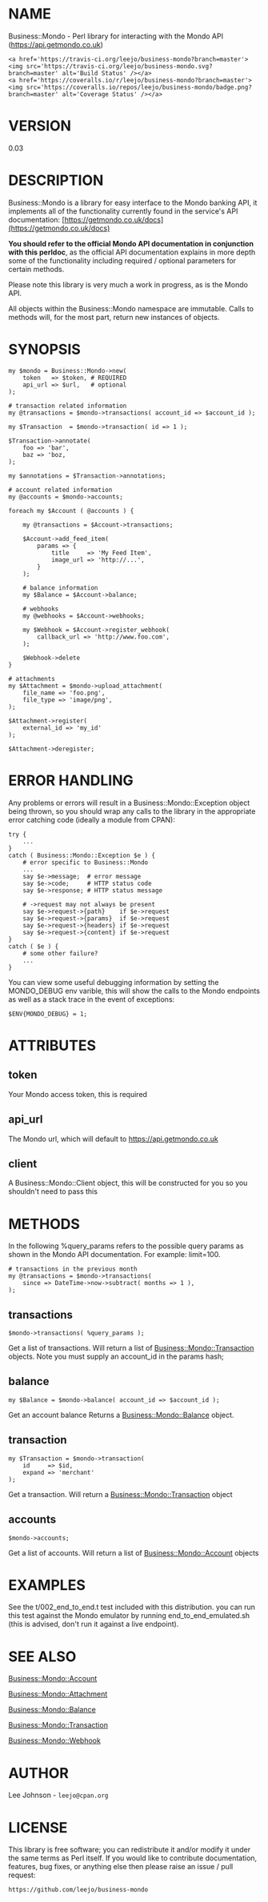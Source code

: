 # NAME

Business::Mondo - Perl library for interacting with the Mondo API
(https://api.getmondo.co.uk)

<div>

    <a href='https://travis-ci.org/leejo/business-mondo?branch=master'><img src='https://travis-ci.org/leejo/business-mondo.svg?branch=master' alt='Build Status' /></a>
    <a href='https://coveralls.io/r/leejo/business-mondo?branch=master'><img src='https://coveralls.io/repos/leejo/business-mondo/badge.png?branch=master' alt='Coverage Status' /></a>
</div>

# VERSION

0.03

# DESCRIPTION

Business::Mondo is a library for easy interface to the Mondo banking API,
it implements all of the functionality currently found in the service's API
documentation: [https://getmondo.co.uk/docs](https://getmondo.co.uk/docs)

**You should refer to the official Mondo API documentation in conjunction**
**with this perldoc**, as the official API documentation explains in more depth
some of the functionality including required / optional parameters for certain
methods.

Please note this library is very much a work in progress, as is the Mondo API.

All objects within the Business::Mondo namespace are immutable. Calls to methods
will, for the most part, return new instances of objects.

# SYNOPSIS

    my $mondo = Business::Mondo->new(
        token   => $token, # REQUIRED
        api_url => $url,   # optional
    );

    # transaction related information
    my @transactions = $mondo->transactions( account_id => $account_id );

    my $Transaction  = $mondo->transaction( id => 1 );

    $Transaction->annotate(
        foo => 'bar',
        baz => 'boz,
    );

    my $annotations = $Transaction->annotations;

    # account related information
    my @accounts = $mondo->accounts;

    foreach my $Account ( @accounts ) {

        my @transactions = $Account->transactions;

        $Account->add_feed_item(
            params => {
                title     => 'My Feed Item',
                image_url => 'http://...',
            }
        );

        # balance information
        my $Balance = $Account->balance;

        # webhooks
        my @webhooks = $Account->webhooks;

        my $Webhook = $Account->register_webhook(
            callback_url => 'http://www.foo.com',
        );

        $Webhook->delete
    }

    # attachments
    my $Attachment = $mondo->upload_attachment(
        file_name => 'foo.png',
        file_type => 'image/png',
    );

    $Attachment->register(
        external_id => 'my_id'
    );

    $Attachment->deregister;

# ERROR HANDLING

Any problems or errors will result in a Business::Mondo::Exception
object being thrown, so you should wrap any calls to the library in the
appropriate error catching code (ideally a module from CPAN):

    try {
        ...
    }
    catch ( Business::Mondo::Exception $e ) {
        # error specific to Business::Mondo
        ...
        say $e->message;  # error message
        say $e->code;     # HTTP status code
        say $e->response; # HTTP status message

        # ->request may not always be present
        say $e->request->{path}    if $e->request
        say $e->request->{params}  if $e->request
        say $e->request->{headers} if $e->request
        say $e->request->{content} if $e->request
    }
    catch ( $e ) {
        # some other failure?
        ...
    }

You can view some useful debugging information by setting the MONDO\_DEBUG
env varible, this will show the calls to the Mondo endpoints as well as a
stack trace in the event of exceptions:

    $ENV{MONDO_DEBUG} = 1;

# ATTRIBUTES

## token

Your Mondo access token, this is required

## api\_url

The Mondo url, which will default to https://api.getmondo.co.uk

## client

A Business::Mondo::Client object, this will be constructed for you so
you shouldn't need to pass this

# METHODS

In the following %query\_params refers to the possible query params as shown in
the Mondo API documentation. For example: limit=100.

    # transactions in the previous month
    my @transactions = $mondo->transactions(
        since => DateTime->now->subtract( months => 1 ),
    );

## transactions

    $mondo->transactions( %query_params );

Get a list of transactions. Will return a list of [Business::Mondo::Transaction](https://metacpan.org/pod/Business::Mondo::Transaction)
objects. Note you must supply an account\_id in the params hash;

## balance

    my $Balance = $mondo->balance( account_id => $account_id );

Get an account balance Returns a [Business::Mondo::Balance](https://metacpan.org/pod/Business::Mondo::Balance) object.

## transaction

    my $Transaction = $mondo->transaction(
        id     => $id,
        expand => 'merchant'
    );

Get a transaction. Will return a [Business::Mondo::Transaction](https://metacpan.org/pod/Business::Mondo::Transaction) object

## accounts

    $mondo->accounts;

Get a list of accounts. Will return a list of [Business::Mondo::Account](https://metacpan.org/pod/Business::Mondo::Account)
objects

# EXAMPLES

See the t/002\_end\_to\_end.t test included with this distribution. you can run
this test against the Mondo emulator by running end\_to\_end\_emulated.sh (this
is advised, don't run it against a live endpoint).

# SEE ALSO

[Business::Mondo::Account](https://metacpan.org/pod/Business::Mondo::Account)

[Business::Mondo::Attachment](https://metacpan.org/pod/Business::Mondo::Attachment)

[Business::Mondo::Balance](https://metacpan.org/pod/Business::Mondo::Balance)

[Business::Mondo::Transaction](https://metacpan.org/pod/Business::Mondo::Transaction)

[Business::Mondo::Webhook](https://metacpan.org/pod/Business::Mondo::Webhook)

# AUTHOR

Lee Johnson - `leejo@cpan.org`

# LICENSE

This library is free software; you can redistribute it and/or modify it under
the same terms as Perl itself. If you would like to contribute documentation,
features, bug fixes, or anything else then please raise an issue / pull request:

    https://github.com/leejo/business-mondo

